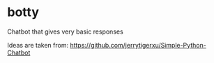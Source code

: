 # botty
Chatbot that gives very basic responses

Ideas are taken from: https://github.com/jerrytigerxu/Simple-Python-Chatbot